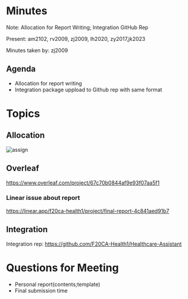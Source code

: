 # Minutes

Note: Allocation for Report Writing; Integration GitHub Rep 

Present: am2102, rv2009, zj2009, lh2020, zy2017,jk2023

Minutes taken by: zj2009

## Agenda

- Allocation for report writing
- Integration package uppload to Github rep with same format

# Topics

## Allocation

![assign](framework.jpg)


## Overleaf 

https://www.overleaf.com/project/67c70b0844af9e93f07aa5f1 

### Linear issue about report

https://linear.app/f20ca-health1/project/final-report-4c841aed91b7 

## Integration

Integration rep: https://github.com/F20CA-Health1/Healthcare-Assistant



# Questions for Meeting

- Personal report(contents;template)
- Final submission time
  

